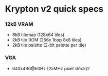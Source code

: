 # Krypton v2 quick specs
### 12kB VRAM
- 8kB tilemap (128x64 tiles)
- 2kB tile ROM (256x 1bpp 8x8 tiles)
- 2kB tile palette (2-bit palette per tile)

### VGA
- 640x480@60Hz (25MHz pixel clock)2